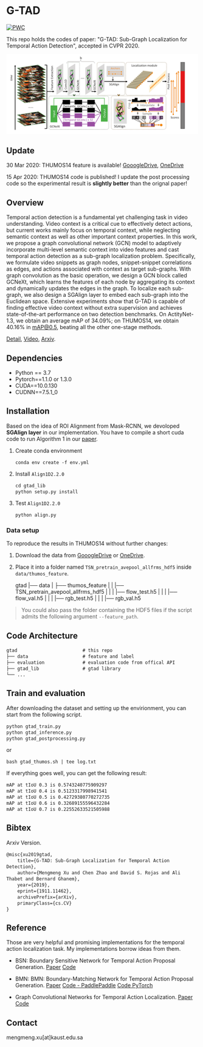 # G-TAD

[![PWC](https://img.shields.io/endpoint.svg?url=https://paperswithcode.com/badge/g-tad-sub-graph-localization-for-temporal/temporal-action-localization-on-thumos14)](https://paperswithcode.com/sota/temporal-action-localization-on-thumos14?p=g-tad-sub-graph-localization-for-temporal)


This repo holds the codes of paper: "G-TAD: Sub-Graph Localization for Temporal Action Detection", accepted in CVPR 2020.


![G-TAD Overview](./gtad_overview.png)

## Update
30 Mar 2020: THUMOS14 feature is available!
[GooogleDrive](https://drive.google.com/drive/folders/10PGPMJ9JaTZ18uakPgl58nu7yuKo8M_k?usp=sharing),
[OneDrive](https://kaust-my.sharepoint.com/:f:/g/personal/xum_kaust_edu_sa/EgTwwUGf0O1Kug_A6ym-y_8BlEJ04_xPME9EFbAAKRPQNw?e=AVgHlW)

15 Apr 2020: THUMOS14 code is published! I update the post processing code so the experimental result is **slightly better** than the orignal paper!

## Overview
Temporal action detection is a fundamental yet challenging task in video understanding. Video context is a critical cue to effectively detect actions, but current works mainly focus on temporal context, while neglecting semantic context as well as other important context properties. In this work, we propose a graph convolutional network (GCN) model to adaptively incorporate  multi-level semantic context into video features and cast temporal action detection as a sub-graph localization problem. Specifically, we formulate video snippets as graph nodes, snippet-snippet correlations as edges, and actions associated with context as target sub-graphs. With graph convolution as the basic operation, we design a GCN block called GCNeXt, which learns the features of each node by aggregating its context and dynamically updates the edges in the graph. To localize each sub-graph, we also design a SGAlign layer to embed each sub-graph into the Euclidean space. Extensive experiments show that G-TAD is capable of finding effective video context without extra supervision and achieves state-of-the-art performance on two detection benchmarks. On ActityNet-1.3, we obtain an average mAP of 34.09%; on THUMOS14, we obtain 40.16% in mAP@0.5, beating all the other one-stage methods.

[Detail](https://sites.google.com/kaust.edu.sa/g-tad), [Video](https://www.youtube.com/watch?v=BlPxnDcykUo), [Arxiv](https://arxiv.org/abs/1911.11462).

## Dependencies
* Python == 3.7
* Pytorch==1.1.0 or 1.3.0
* CUDA==10.0.130
* CUDNN==7.5.1_0

## Installation
Based on the idea of ROI Alignment from Mask-RCNN, we devoloped **SGAlign layer** in our implementation. You have to compile a short cuda code to run Algorithm 1 in our [paper](https://arxiv.org/abs/1911.11462).

1. Create conda environment
    ```shell script
    conda env create -f env.yml
    ```
2. Install `Align1D2.2.0`
    ```shell script
    cd gtad_lib
    python setup.py install
    ```
3. Test `Align1D2.2.0`
    ```shell script
    python align.py
    ```

### Data setup

To reproduce the results in THUMOS14 without further changes:

1. Download the data from [GooogleDrive](https://drive.google.com/drive/folders/10PGPMJ9JaTZ18uakPgl58nu7yuKo8M_k?usp=sharing) or
[OneDrive](https://kaust-my.sharepoint.com/:f:/g/personal/xum_kaust_edu_sa/EgTwwUGf0O1Kug_A6ym-y_8BlEJ04_xPME9EFbAAKRPQNw?e=AVgHlW).

2. Place it into a folder named `TSN_pretrain_avepool_allfrms_hdf5` inside `data/thumos_feature`.

    gtad
    |── data
    |   ├── thumos_feature
    |   |   |── TSN_pretrain_avepool_allfrms_hdf5
    |   |   |   |── flow_test.h5
    |   |   |   |── flow_val.h5
    |   |   |   |── rgb_test.h5
    |   |   |   |── rgb_val.h5

> You could also pass the folder containing the HDF5 files if the script admits the following argument `--feature_path`.

## Code Architecture

    gtad                        # this repo
    ├── data                    # feature and label
    ├── evaluation              # evaluation code from offical API
    ├── gtad_lib                # gtad library
    └── ...

## Train and evaluation
After downloading the dataset and setting up the envirionment, you can start from the following script.

```shell script
python gtad_train.py
python gtad_inference.py
python gtad_postprocessing.py
```
or
```shell script
bash gtad_thumos.sh | tee log.txt
```

If everything goes well, you can get the following result:
```
mAP at tIoU 0.3 is 0.5743240775909297
mAP at tIoU 0.4 is 0.5123317998941541
mAP at tIoU 0.5 is 0.42729380770272735
mAP at tIoU 0.6 is 0.32689155596432284
mAP at tIoU 0.7 is 0.22552633521505988
```

## Bibtex
Arxiv Version.
```text
@misc{xu2019gtad,
    title={G-TAD: Sub-Graph Localization for Temporal Action Detection},
    author={Mengmeng Xu and Chen Zhao and David S. Rojas and Ali Thabet and Bernard Ghanem},
    year={2019},
    eprint={1911.11462},
    archivePrefix={arXiv},
    primaryClass={cs.CV}
}
```

## Reference
Those are very helpful and promising implementations for the temporal action localization task. My implementations borrow ideas from them.

- BSN: Boundary Sensitive Network for Temporal Action Proposal Generation. [Paper](https://arxiv.org/abs/1806.02964) [Code](https://github.com/wzmsltw/BSN-boundary-sensitive-network)

- BMN: BMN: Boundary-Matching Network for Temporal Action Proposal Generation. [Paper](https://arxiv.org/abs/1907.09702) [Code - PaddlePaddle](https://github.com/PaddlePaddle/models/tree/develop/PaddleCV/video/models/bmn) [Code PyTorch](https://github.com/JJBOY/BMN-Boundary-Matching-Network)

- Graph Convolutional Networks for Temporal Action Localization. [Paper](http://openaccess.thecvf.com/content_ICCV_2019/papers/Zeng_Graph_Convolutional_Networks_for_Temporal_Action_Localization_ICCV_2019_paper.pdf) [Code](https://github.com/Alvin-Zeng/PGCN)

## Contact
mengmeng.xu[at]kaust.edu.sa
